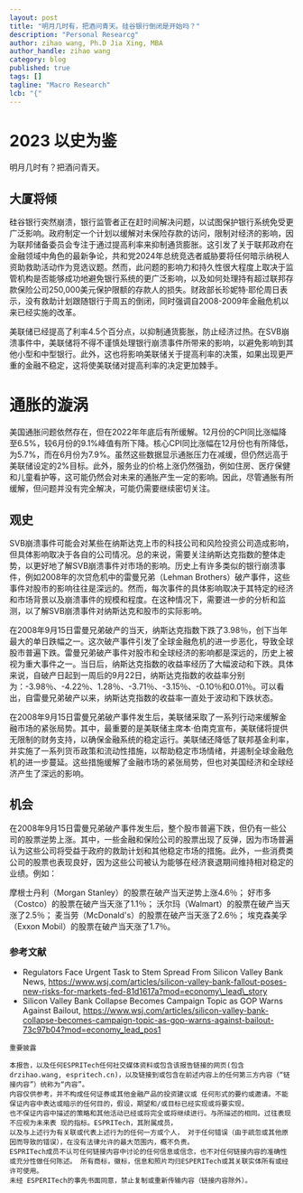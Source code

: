 ```yaml
---
layout: post
title: "明月几时有，把酒问青天。硅谷银行倒闭是开始吗？"
description: "Personal Researcg"
author: zihao wang, Ph.D Jia Xing, MBA
author_handle: zihao wang
category: blog
published: true
tags: []
tagline: "Macro Research"
lcb: "{"
---
```


# 2023 以史为鉴
明月几时有？把酒问青天。
## 大厦将倾

硅谷银行突然崩溃，银行监管者正在赶时间解决问题，以试图保护银行系统免受更广泛影响。政府制定一个计划以缓解对未保险存款的访问，限制对经济的影响，因为联邦储备委员会专注于通过提高利率来抑制通货膨胀。这引发了关于联邦政府在金融领域中角色的最新争论，共和党2024年总统竞选者威胁要将任何暗示纳税人资助救助活动作为竞选议题。然而，此问题的影响力和持久性很大程度上取决于监管机构是否能够成功地避免银行系统的更广泛影响，以及如何处理持有超过联邦存款保险公司250,000美元保护限额的存款人的损失。财政部长珍妮特·耶伦周日表示，没有救助计划跟随银行于周五的倒闭，同时强调自2008-2009年金融危机以来已经实施的改革。

美联储已经提高了利率4.5个百分点，以抑制通货膨胀，防止经济过热。在SVB崩溃事件中，美联储将不得不谨慎处理银行崩溃事件所带来的影响，以避免影响到其他小型和中型银行。此外，这也将影响美联储关于提高利率的决策，如果出现更严重的金融不稳定，这将使美联储对提高利率的决定更加棘手。

# 通胀的漩涡
美国通胀问题依然存在，但在2022年年底后有所缓解。12月份的CPI同比涨幅降至6.5\%，较6月份的9.1\%峰值有所下降。核心CPI同比涨幅在12月份也有所降低，为5.7\%，而在6月份为7.9\%。虽然这些数据显示通胀压力在减缓，但仍然远高于美联储设定的2\%目标。此外，服务业的价格上涨仍然强劲，例如住房、医疗保健和儿童看护等，这可能仍然会对未来的通胀产生一定的影响。因此，尽管通胀有所缓解，但问题并没有完全解决，可能仍需要继续密切关注。

## 观史
SVB崩溃事件可能会对某些在纳斯达克上市的科技公司和风险投资公司造成影响，但具体影响取决于各自的公司情况。总的来说，需要关注纳斯达克指数的整体走势，以更好地了解SVB崩溃事件对市场的影响。历史上有许多类似的银行崩溃事件，例如2008年的次贷危机中的雷曼兄弟（Lehman Brothers）破产事件，这些事件对股市的影响往往是深远的。然而，每次事件的具体影响取决于其特定的经济和市场背景以及崩溃事件的规模和程度。在这种情况下，需要进一步的分析和监测，以了解SVB崩溃事件对纳斯达克和股市的实际影响。

在2008年9月15日雷曼兄弟破产的当天，纳斯达克指数下跌了3.98％，创下当年最大的单日跌幅之一。这次破产事件引发了全球金融危机的进一步恶化，导致全球股市普遍下跌。雷曼兄弟破产事件对股市和全球经济的影响都是深远的，历史上被视为重大事件之一。当日后，纳斯达克指数的收益率经历了大幅波动和下跌。具体来说，自破产日起到一周后的9月22日，纳斯达克指数的收益率分别为：-3.98％、-4.22％、1.28％、-3.71％、-3.15％、-0.10％和0.01％。可以看出，自雷曼兄弟破产以来，纳斯达克指数的收益率一直处于波动和下跌状态。

在2008年9月15日雷曼兄弟破产事件发生后，美联储采取了一系列行动来缓解金融市场的紧张局势。其中，最重要的是美联储主席本·伯南克宣布，美联储将提供无限制的财务支持，以确保金融系统的稳定运行。美联储还降低了联邦基金利率，并实施了一系列货币政策和流动性措施，以帮助稳定市场情绪，并遏制全球金融危机的进一步蔓延。这些措施缓解了金融市场的紧张局势，但也对美国经济和全球经济产生了深远的影响。


## 机会
在2008年9月15日雷曼兄弟破产事件发生后，整个股市普遍下跌，但仍有一些公司的股票逆势上涨。其中，一些金融和保险公司的股票出现了反弹，因为市场普遍认为这些公司将受益于政府的救助计划和其他稳定市场的措施。此外，一些消费类公司的股票也表现良好，因为这些公司被认为能够在经济衰退期间维持相对稳定的业绩。例如：

摩根士丹利（Morgan Stanley）的股票在破产当天逆势上涨4.6％；
好市多（Costco）的股票在破产当天涨了1.1％；
沃尔玛（Walmart）的股票在破产当天涨了2.5％；
麦当劳（McDonald's）的股票在破产当天涨了2.6％；
埃克森美孚（Exxon Mobil）的股票在破产当天涨了1.7％。

### 参考文献
- Regulators Face Urgent Task to Stem Spread From Silicon Valley Bank News, https://www.wsj.com/articles/silicon-valley-bank-fallout-poses-new-risks-for-markets-fed-81d1617a?mod=economy\_lead\_story
- Silicon Valley Bank Collapse Becomes Campaign Topic as GOP Warns Against Bailout, https://www.wsj.com/articles/silicon-valley-bank-collapse-becomes-campaign-topic-as-gop-warns-against-bailout-73c97b04?mod=economy_lead_pos1

```
重要披露

本报告，以及任何ESPRITech任何社交媒体资料或包含该报告链接的网页(包含 drzihao.wang, espritech.cn)，以及链接到或包含在前述内容上的任何第三方内容（“链接内容”）统称为“内容”。 
内容仅供参考，并不构成任何证券或其他金融产品的投资建议或 任何形式的要约或邀请。不能保证内容中表达或暗示的任何目的，假设，期望和/或目标已经实现或将要实现， 
也不保证内容中描述的策略和其他活动已经或将完全或将继续进行。与所描述的相同。过往表现不应视为未来表 现的指标。ESPRITech，其附属成员，
以及与上述行为有关联或代表上述行为的任何一方或个人， 对于任何错误（由于疏忽或其他原因而导致的错误），在没有法律允许的最大范围内，概不负责。 
ESPRITech成员不认可任何链接内容中讨论的任何信息或信念，也不对任何链接内容的准确性或充分性做任何陈述。 所有商标，徽标，信息和照片均归ESPERITech或其关联实体所有或经许可使用。
未经 ESPERITech的事先书面同意，禁止复制或重新传输内容（链接内容除外）。
```